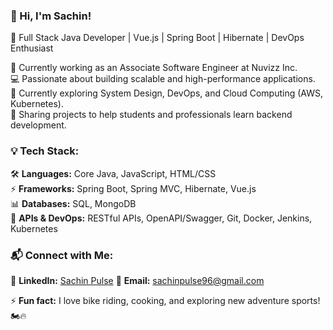 ### 👋 Hi, I'm Sachin!
🚀 Full Stack Java Developer | Vue.js | Spring Boot | Hibernate | DevOps Enthusiast

🔭 Currently working as an Associate Software Engineer at Nuvizz Inc.  
💻 Passionate about building scalable and high-performance applications.  
🌱 Currently exploring System Design, DevOps, and Cloud Computing (AWS, Kubernetes).  
📂 Sharing projects to help students and professionals learn backend development.  

### 💡 Tech Stack:
🛠 **Languages:** Core Java, JavaScript, HTML/CSS  
⚡ **Frameworks:** Spring Boot, Spring MVC, Hibernate, Vue.js  
📊 **Databases:** SQL, MongoDB  
🔗 **APIs & DevOps:** RESTful APIs, OpenAPI/Swagger, Git, Docker, Jenkins, Kubernetes  

### 📬 Connect with Me:
🔗 **LinkedIn:** [Sachin Pulse](https://www.linkedin.com/in/sachin-pulse/)
📧 **Email:** sachinpulse96@gmail.com  

⚡ **Fun fact:** I love bike riding, cooking, and exploring new adventure sports! 🏍️🔥  
